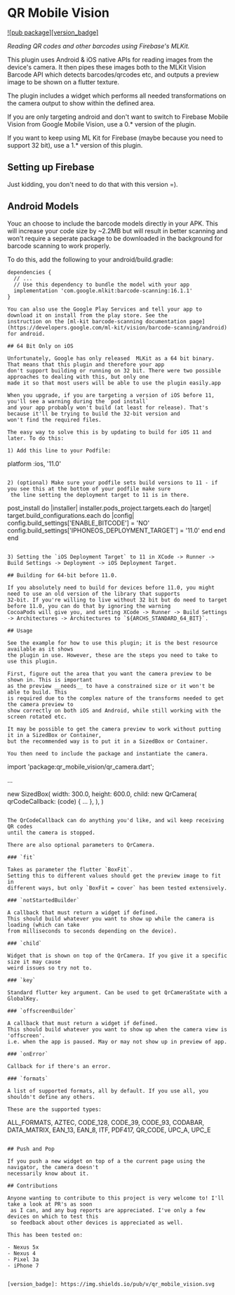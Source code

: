# QR Mobile Vision

[![pub package][version_badge]](https://pub.dartlang.org/packages/qr_mobile_vision)

_Reading QR codes and other barcodes using Firebase's MLKit._

This plugin uses Android & iOS native APIs for reading images from the device's camera.
It then pipes these images both to the MLKit Vision Barcode API which detects barcodes/qrcodes etc,
and outputs a preview image to be shown on a flutter texture.

The plugin includes a widget which performs all needed transformations on the camera
output to show within the defined area.

If you are only targeting android and don't want to switch to Firebase Mobile Vision from Google Mobile Vision, use
a 0.* version of the plugin.

If you want to keep using ML Kit for Firebase (maybe because you need to support 32 bit), use a 1.* version of this plugin.

## Setting up Firebase

Just kidding, you don't need to do that with this version =).

## Android Models

Youc an choose to include the barcode models directly in your APK. This will increase your code size by ~2.2MB but will
result in better scanning and won't require a seperate package to be downloaded in the background for barcode scanning
to work properly.

To do this, add the following to your android/build.gradle:

```
dependencies {
  // ...
  // Use this dependency to bundle the model with your app
  implementation 'com.google.mlkit:barcode-scanning:16.1.1'
}

You can also use the Google Play Services and tell your app to download it on install from the play store. See the
instruction on the [ml-kit barcode-scanning documentation page](https://developers.google.com/ml-kit/vision/barcode-scanning/android)
for android.

## 64 Bit Only on iOS

Unfortunately, Google has only released  MLKit as a 64 bit binary. That means that this plugin and therefore your app
don't support building or running on 32 bit. There were two possible approaches to dealing with this, but only one
made it so that most users will be able to use the plugin easily.app

When you upgrade, if you are targeting a version of iOS before 11, you'll see a warning during the `pod install`
and your app probably won't build (at least for release). That's because it'll be trying to build the 32-bit version and
won't find the required files.

The easy way to solve this is by updating to build for iOS 11 and later. To do this:

1) Add this line to your Podfile:
```
platform :ios, '11.0'
```

2) (optional) Make sure your podfile sets build versions to 11 - if you see this at the bottom of your podfile make sure
 the line setting the deployment target to 11 is in there.
```
post_install do |installer|
    installer.pods_project.targets.each do |target|
        target.build_configurations.each do |config|
            config.build_settings['ENABLE_BITCODE'] = 'NO'
            config.build_settings['IPHONEOS_DEPLOYMENT_TARGET'] = '11.0'
        end
    end
end
```

3) Setting the `iOS Deployment Target` to 11 in XCode -> Runner -> Build Settings -> Deployment -> iOS Deployment Target.

## Building for 64-bit before 11.0.

If you absolutely need to build for devices before 11.0, you might need to use an old version of the library that supports
32-bit. If you're willing to live without 32 bit but do need to target before 11.0, you can do that by ignoring the warning
CocoaPods will give you, and setting XCode -> Runner -> Build Settings -> Architectures -> Architectures to `${ARCHS_STANDARD_64_BIT}`.

## Usage

See the example for how to use this plugin; it is the best resource available as it shows
the plugin in use. However, these are the steps you need to take to
use this plugin.

First, figure out the area that you want the camera preview to be shown in. This is important
as the preview __needs__ to have a constrained size or it won't be able to build. This
is required due to the complex nature of the transforms needed to get the camera preview to
show correctly on both iOS and Android, while still working with the screen rotated etc.

It may be possible to get the camera preview to work without putting it in a SizedBox or Container,
but the recommended way is to put it in a SizedBox or Container.

You then need to include the package and instantiate the camera.

```
import 'package:qr_mobile_vision/qr_camera.dart';

...

new SizedBox(
  width: 300.0,
  height: 600.0,
  child: new QrCamera(
    qrCodeCallback: (code) {
      ...
    },
  ),
)
```

The QrCodeCallback can do anything you'd like, and wil keep receiving QR codes
until the camera is stopped.

There are also optional parameters to QrCamera.

### `fit`

Takes as parameter the flutter `BoxFit`.
Setting this to different values should get the preview image to fit in
different ways, but only `BoxFit = cover` has been tested extensively.

### `notStartedBuilder`

A callback that must return a widget if defined.
This should build whatever you want to show up while the camera is loading (which can take
from milliseconds to seconds depending on the device).

### `child`

Widget that is shown on top of the QrCamera. If you give it a specific size it may cause
weird issues so try not to.

### `key`

Standard flutter key argument. Can be used to get QrCameraState with a GlobalKey.

### `offscreenBuilder`

A callback that must return a widget if defined.
This should build whatever you want to show up when the camera view is 'offscreen'.
i.e. when the app is paused. May or may not show up in preview of app.

### `onError`

Callback for if there's an error.

### `formats`

A list of supported formats, all by default. If you use all, you shouldn't define any others.

These are the supported types:

```
  ALL_FORMATS,
  AZTEC,
  CODE_128,
  CODE_39,
  CODE_93,
  CODABAR,
  DATA_MATRIX,
  EAN_13,
  EAN_8,
  ITF,
  PDF417,
  QR_CODE,
  UPC_A,
  UPC_E
```

## Push and Pop

If you push a new widget on top of a the current page using the navigator, the camera doesn't
necessarily know about it.

## Contributions

Anyone wanting to contribute to this project is very welcome to! I'll take a look at PR's as soon
 as I can, and any bug reports are appreciated. I've only a few devices on which to test this
 so feedback about other devices is appreciated as well.
 
This has been tested on:

- Nexus 5x
- Nexus 4
- Pixel 3a
- iPhone 7


[version_badge]: https://img.shields.io/pub/v/qr_mobile_vision.svg